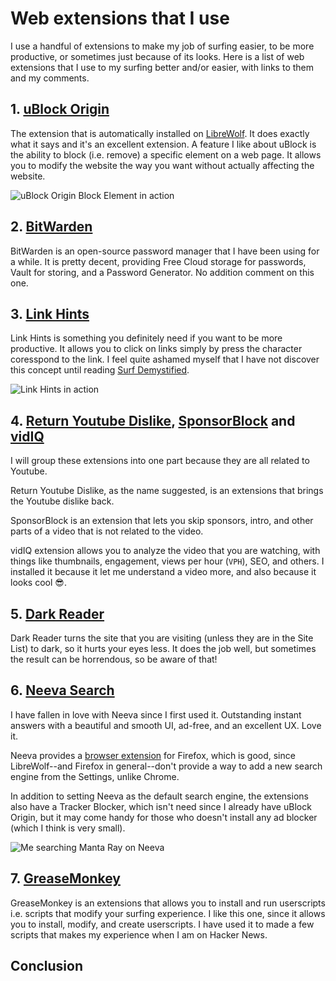 # Web extensions that I use

I use a handful of extensions to make my job of surfing easier, to be more productive, or sometimes just because of its looks. Here is a list of web extensions that I use to my surfing better and/or easier, with links to them and my comments.

## 1. [uBlock Origin](https://github.com/gorhill/uBlock)

The extension that is automatically installed on [LibreWolf](). It does exactly what it says and it's an excellent extension. A feature I like about uBlock is the ability to block (i.e. remove) a specific element on a web page. It allows you to modify the website the way you want without actually affecting the website.

![uBlock Origin `Block Element` in action](https://files.catbox.moe/mxy497.png)

## 2. [BitWarden](https://bitwarden.com/)

BitWarden is an open-source password manager that I have been using for a while. It is pretty decent, providing Free Cloud storage for passwords, Vault for storing, and a Password Generator. No addition comment on this one.

## 3. [Link Hints](https://lydell.github.io/LinkHints)

Link Hints is something you definitely need if you want to be more productive. It allows you to click on links simply by press the character coresspond to the link. I feel quite ashamed myself that I have not discover this concept until reading [Surf Demystified](http://troubleshooters.com/linux/surf.htm).

![Link Hints in action](https://files.catbox.moe/x1j9tx.png)

## 4. [Return Youtube Dislike](https://returnyoutubedislike.com/), [SponsorBlock](https://sponsor.ajay.app/) and [vidIQ](https://vidiq.com/extension/)

I will group these extensions into one part because they are all related to Youtube.

Return Youtube Dislike, as the name suggested, is an extensions that brings the Youtube dislike back.

SponsorBlock is an extension that lets you skip sponsors, intro, and other parts of a video that is not related to the video.

vidIQ extension allows you to analyze the video that you are watching, with things like thumbnails, engagement, views per hour (`VPH`), SEO, and others. I installed it because it let me understand a video more, and also because it looks cool 😎.

## 5. [Dark Reader](https://darkreader.org/)

Dark Reader turns the site that you are visiting (unless they are in the Site List) to dark, so it hurts your eyes less. It does the job well, but sometimes the result can be horrendous, so be aware of that!

## 6. [Neeva Search](https://neeva.com)

I have fallen in love with Neeva since I first used it. Outstanding instant answers with a beautiful and smooth UI, ad-free, and an excellent UX. Love it.

Neeva provides a [browser extension](https://addons.mozilla.org/en-US/firefox/addon/neeva-for-firefox/) for Firefox, which is good, since LibreWolf--and Firefox in general--don't provide a way to add a new search engine from the Settings, unlike Chrome.

In addition to setting Neeva as the default search engine, the extensions also have a Tracker Blocker, which isn't need since I already have uBlock Origin, but it may come handy for those who doesn't install any ad blocker (which I think is very small).

![Me searching `Manta Ray` on Neeva](https://files.catbox.moe/6vo2ax.png)

## 7. [GreaseMonkey](https://greasespot.net)

GreaseMonkey is an extensions that allows you to install and run userscripts i.e. scripts that modify your surfing experience. I like this one, since it allows you to install, modify, and create userscripts. I have used it to made a few scripts that makes my experience when I am on Hacker News.

## Conclusion